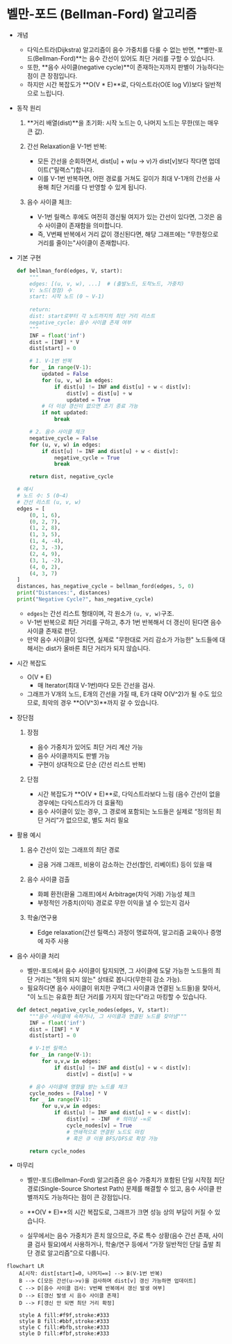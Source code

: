 # 벨만-포드 (Bellman-Ford) 알고리즘

* 개념
    * 다익스트라(Dijkstra) 알고리즘이 음수 가중치를 다룰 수 없는 반면, **벨만-포드(Bellman-Ford)**는 음수 간선이 있어도 최단 거리를 구할 수 있습니다.
    * 또한, **음수 사이클(negative cycle)**이 존재하는지까지 판별이 가능하다는 점이 큰 장점입니다.
    * 하지만 시간 복잡도가 **O(V * E)**로, 다익스트라(O(E log V))보다 일반적으로 느립니다.

* 동작 원리
    1. **거리 배열(dist)**을 초기화: 시작 노드는 0, 나머지 노드는 무한(또는 매우 큰 값).
    2. 간선 Relaxation을 V-1번 반복:
        - 모든 간선을 순회하면서, dist[u] + w(u -> v)가 dist[v]보다 작다면 업데이트("릴랙스")합니다.
        - 이를 V-1번 반복하면, 어떤 경로를 거쳐도 길이가 최대 V-1개의 간선을 사용해 최단 거리를 다 반영할 수 있게 됩니다.

    3. 음수 사이클 체크:
        - V-1번 릴랙스 후에도 여전히 갱신될 여지가 있는 간선이 있다면, 그것은 음수 사이클이 존재함을 의미합니다.
        - 즉, V번째 반복에서 거리 값이 갱신된다면, 해당 그래프에는 "무한정으로 거리를 줄이는"사이클이 존재합니다.

* 기본 구현
    ```python
    def bellman_ford(edges, V, start):
        """
        edges: [(u, v, w), ...]  # (출발노드, 도착노드, 가중치)
        V: 노드(정점) 수
        start: 시작 노드 (0 ~ V-1)
        
        return:
        dist: start로부터 각 노드까지의 최단 거리 리스트
        negative_cycle: 음수 사이클 존재 여부
        """
        INF = float('inf')
        dist = [INF] * V
        dist[start] = 0

        # 1. V-1번 반복
        for _ in range(V-1):
            updated = False
            for (u, v, w) in edges:
                if dist[u] != INF and dist[u] + w < dist[v]:
                    dist[v] = dist[u] + w
                    updated = True
            # 더 이상 갱신이 없으면 조기 종료 가능
            if not updated:
                break

        # 2. 음수 사이클 체크
        negative_cycle = False
        for (u, v, w) in edges:
            if dist[u] != INF and dist[u] + w < dist[v]:
                negative_cycle = True
                break

        return dist, negative_cycle

    # 예시
    # 노드 수: 5 (0~4)
    # 간선 리스트 (u, v, w)
    edges = [
        (0, 1, 6),
        (0, 2, 7),
        (1, 2, 8),
        (1, 3, 5),
        (1, 4, -4),
        (2, 3, -3),
        (2, 4, 9),
        (3, 1, -2),
        (4, 0, 2),
        (4, 3, 7)
    ]
    distances, has_negative_cycle = bellman_ford(edges, 5, 0)
    print("Distances:", distances)
    print("Negative Cycle?", has_negative_cycle)
    ```

    - `edges`는 간선 리스트 형태이며, 각 원소가 `(u, v, w)`구조.
    -  V-1번 반복으로 최단 거리를 구하고, 추가 1번 반복해서 더 갱신이 된다면 음수 사이클 존재로 판단.
    - 만약 음수 사이클이 있다면, 실제로 "무한대로 거리 감소가 가능한" 노드들에 대해서는 dist가 올바른 최단 거리가 되지 않습니다.

* 시간 복잡도
    - O(V * E)
        - 매 Iterator(최대 V-1번)마다 모든 간선을 검사.
    - 그래프가 V개의 노드, E개의 간선을 가질 때, E가 대략 O(V^2)가 될 수도 있으므로, 최악의 경우 **O(V^3)**까지 갈 수 있습니다.

* 장단점
    1. 장점
        - 음수 가중치가 있어도 최단 거리 계산 가능
        - 음수 사이클까지도 판별 가능
        - 구현이 상대적으로 단순 (간선 리스트 반복)

    2. 단점
        - 시간 복잡도가 **O(V * E)**로, 다익스트라보다 느림 (음수 간선이 없을 경우에는 다익스트라가 더 효율적)
        - 음수 사이클이 있는 경우, 그 경로에 포함되는 노드들은 실제로 “정의된 최단 거리”가 없으므로, 별도 처리 필요

* 활용 예시
    1. 음수 간선이 있는 그래프의 최단 경로
        - 금융 거래 그래프, 비용이 감소하는 간선(할인, 리베이트) 등이 있을 때

    2. 음수 사이클 검출
        - 화폐 환전(환율 그래프)에서 Arbitrage(차익 거래) 가능성 체크
        - 부정적인 가중치(이익) 경로로 무한 이익을 낼 수 있는지 검사

    3. 학술/연구용
        - Edge relaxation(간선 릴랙스) 과정이 명료하여, 알고리즘 교육이나 증명에 자주 사용

* 음수 사이클 처리
    - 벨만-포드에서 음수 사이클이 탐지되면, 그 사이클에 도달 가능한 노드들의 최단 거리는 "정의 되지 않는" 상태로 봅니다(무한히 감소 가능).
    - 필요하다면 음수 사이클이 위치한 구역(그 사이클과 연결된 노드들)을 찾아서, "이 노드는 유효한 최단 거리를 가지지 않는다"라고 마킹할 수 있습니다.

    ```python
    def detect_negative_cycle_nodes(edges, V, start):
        """음수 사이클에 속하거나, 그 사이클과 연결된 노드를 찾아냄"""
        INF = float('inf')
        dist = [INF] * V
        dist[start] = 0

        # V-1번 릴랙스
        for _ in range(V-1):
            for u,v,w in edges:
                if dist[u] != INF and dist[u] + w < dist[v]:
                    dist[v] = dist[u] + w

        # 음수 사이클에 영향을 받는 노드를 체크
        cycle_nodes = [False] * V
        for _ in range(V-1):
            for u,v,w in edges:
                if dist[u] != INF and dist[u] + w < dist[v]:
                    dist[v] = -INF  # 의미상 -∞로
                    cycle_nodes[v] = True
                    # 연쇄적으로 연결된 노드도 마킹
                    # 혹은 큐 이용 BFS/DFS로 확장 가능

        return cycle_nodes
    ```

* 마무리
    - 벨만-포드(Bellman-Ford) 알고리즘은 음수 가중치가 포함된 단일 시작점 최단 경로(Single-Source Shortest Path) 문제를 해결할 수 있고, 음수 사이클 판별까지도 가능하다는 점이 큰 강점입니다.

    - **O(V * E)**의 시간 복잡도로, 그래프가 크면 성능 상의 부담이 커질 수 있습니다.

    - 실무에서는 음수 가중치가 흔치 않으므로, 주로 특수 상황(음수 간선 존재, 사이클 검사 필요)에서 사용하거나, 학술/연구 등에서 “가장 일반적인 단일 출발 최단 경로 알고리즘”으로 다룹니다.

```mermaid
flowchart LR
    A[시작: dist[start]=0, 나머지=∞] --> B(V-1번 반복)
    B --> C[모든 간선(u->v)을 검사하며 dist[v] 갱신 가능하면 업데이트]
    C --> D[음수 사이클 검사: V번째 반복에서 갱신 발생 여부]
    D --> E[갱신 발생 시 음수 사이클 존재]
    D --> F[갱신 안 되면 최단 거리 확정]

    style A fill:#f9f,stroke:#333
    style B fill:#bbf,stroke:#333
    style C fill:#bfb,stroke:#333
    style D fill:#fbf,stroke:#333

```